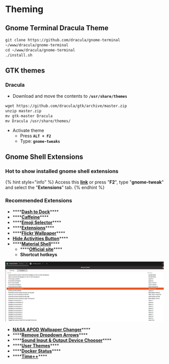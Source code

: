 # Theming

## Gnome Terminal Dracula Theme

```text
git clone https://github.com/dracula/gnome-terminal ~/www/dracula/gnome-terminal
cd ~/www/dracula/gnome-terminal
./install.sh
```

## GTK themes

### Dracula

* Download and move the contents to **`/usr/share/themes`**

```text
wget https://github.com/dracula/gtk/archive/master.zip
unzip master.zip
mv gtk-master Dracula
mv Dracula /usr/share/themes/
```

* Activate theme
  * Press **`ALT + F2`**
  * Type: **`gnome-tweaks`**

## Gnome Shell Extensions

### Hot to show installed gnome shell extensions

{% hint style="info" %}
Access this [**link**](https://extensions.gnome.org/local) or press "**F2**", type "**gnome-tweak**" and select the "**Extensions**" tab.
{% endhint %}

### Recommended Extensions

* \*\*\*\*[**Dash to Dock**](https://extensions.gnome.org/extension/307/dash-to-dock/)\*\*\*\*
* \*\*\*\*[**Caffeine**](https://extensions.gnome.org/extension/517/caffeine/)\*\*\*\*
* \*\*\*\*[**Emoji Selector**](https://extensions.gnome.org/extension/1162/emoji-selector/)\*\*\*\*
* \*\*\*\*[**Extensions**](https://extensions.gnome.org/extension/1036/extensions/)\*\*\*\*
* \*\*\*\*[**Flickr Wallpaper**](https://extensions.gnome.org/extension/2920/flickr-wallpaper/)\*\*\*\*
* [**Hide Activities Button**](https://extensions.gnome.org/extension/744/hide-activities-button/)\*\*\*\*
* \*\*\*\*[**Material Shell**](https://extensions.gnome.org/extension/3357/material-shell/)\*\*\*\*
  * \*\*\*\*[**Official site**](https://material-shell.com)\*\*\*\*
  * **Shortcut hotkeys**

![](../../../../../.gitbook/assets/captura-de-tela-de-2020-11-23-01-20-42.png)

* [**NASA APOD Wallpaper Changer**](https://extensions.gnome.org/extension/1202/nasa-apod/)\*\*\*\*
* \*\*\*\*[**Remove Dropdown Arrows**](https://extensions.gnome.org/extension/800/remove-dropdown-arrows/)\*\*\*\*
* \*\*\*\*[**Sound Input & Output Device Chooser**](https://extensions.gnome.org/extension/906/sound-output-device-chooser/)\*\*\*\*
* \*\*\*\*[**User Themes**](https://extensions.gnome.org/extension/19/user-themes/)\*\*\*\*
* \*\*\*\*[**Docker Status**](https://extensions.gnome.org/extension/1065/docker-status/)\*\*\*\*
* \*\*\*\*[**Time++**](https://extensions.gnome.org/extension/1238/time/)\*\*\*\*


